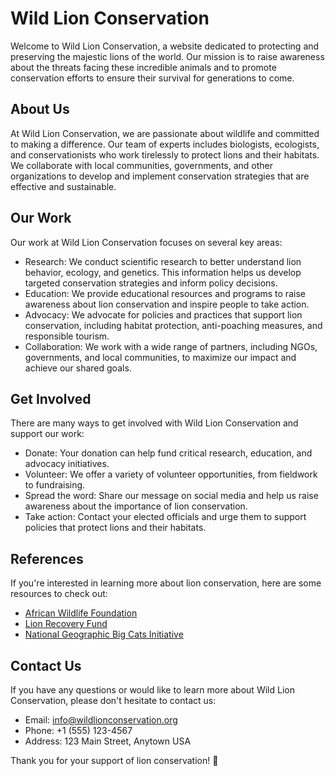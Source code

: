 <!--
Write me content for website with wallpaper which alt text is:

"A bold and graphic image of a lion's head for a wildlife or animal conservation website"

The name/title of the page should not be 1:1 copy of the alt text but rather a real content of the website which is using this wallpaper.

- Use markdown format 
- Start with the heading
- The content should look like a real website 
- Include real sections like references, contact, user stories, etc. use things relevant to the page purpose.
- Feel free to use structure like headings, bullets, numbering, blockquotes, paragraphs, horizontal lines, etc.
- You can use formatting like bold or _italic_
- You can include UTF-8 emojis
- Links should be only #hash anchors (and you can refer to the document itself)
- Do not include images
-->

<!--font:Montserrat-->

# Wild Lion Conservation

Welcome to Wild Lion Conservation, a website dedicated to protecting and preserving the majestic lions of the world. Our mission is to raise awareness about the threats facing these incredible animals and to promote conservation efforts to ensure their survival for generations to come.

## About Us

At Wild Lion Conservation, we are passionate about wildlife and committed to making a difference. Our team of experts includes biologists, ecologists, and conservationists who work tirelessly to protect lions and their habitats. We collaborate with local communities, governments, and other organizations to develop and implement conservation strategies that are effective and sustainable.

## Our Work

Our work at Wild Lion Conservation focuses on several key areas:

- Research: We conduct scientific research to better understand lion behavior, ecology, and genetics. This information helps us develop targeted conservation strategies and inform policy decisions.
- Education: We provide educational resources and programs to raise awareness about lion conservation and inspire people to take action.
- Advocacy: We advocate for policies and practices that support lion conservation, including habitat protection, anti-poaching measures, and responsible tourism.
- Collaboration: We work with a wide range of partners, including NGOs, governments, and local communities, to maximize our impact and achieve our shared goals.

## Get Involved

There are many ways to get involved with Wild Lion Conservation and support our work:

- Donate: Your donation can help fund critical research, education, and advocacy initiatives.
- Volunteer: We offer a variety of volunteer opportunities, from fieldwork to fundraising.
- Spread the word: Share our message on social media and help us raise awareness about the importance of lion conservation.
- Take action: Contact your elected officials and urge them to support policies that protect lions and their habitats.

## References

If you're interested in learning more about lion conservation, here are some resources to check out:

- [African Wildlife Foundation](#)
- [Lion Recovery Fund](#)
- [National Geographic Big Cats Initiative](#)

## Contact Us

If you have any questions or would like to learn more about Wild Lion Conservation, please don't hesitate to contact us:

- Email: info@wildlionconservation.org
- Phone: +1 (555) 123-4567
- Address: 123 Main Street, Anytown USA

Thank you for your support of lion conservation! 🦁
